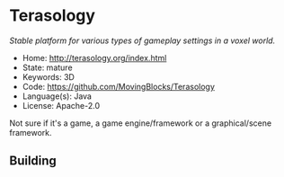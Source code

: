 # Terasology

_Stable platform for various types of gameplay settings in a voxel world._

- Home: http://terasology.org/index.html
- State: mature
- Keywords: 3D
- Code: https://github.com/MovingBlocks/Terasology
- Language(s): Java
- License: Apache-2.0

Not sure if it's a game, a game engine/framework or a graphical/scene framework.

## Building


